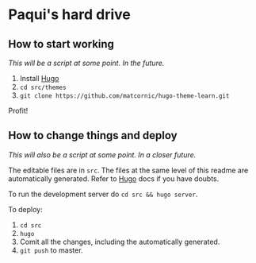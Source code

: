 # Paqui's hard drive

## How to start working

_This will be a script at some point. In the future._

1. Install [Hugo](https://gohugo.io/getting-started/installing/)
2. `cd src/themes`
3. `git clone https://github.com/matcornic/hugo-theme-learn.git`

Profit!

## How to change things and deploy

_This will also be a script at some point. In a closer future._

The editable files are in `src`. The files at the same level of this readme are automatically generated. Refer to [Hugo](https://gohugo.io/) docs if you have doubts.

To run the development server do `cd src && hugo server`.

To deploy:

1. `cd src`
2. `hugo`
3. Comit all the changes, including the automatically generated.
4. `git push` to master.
